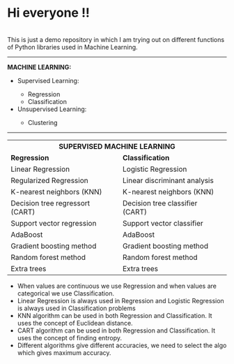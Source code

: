 <h1> Hi everyone !! </h1><br>
This is just a demo repository in which I am trying out on different functions of Python libraries used in Machine Learning.<br>
<hr>
<p><b>MACHINE LEARNING:</b>
<ul>
  <li>Supervised Learning:</li>
  <ul>
    <li>Regression</li>
    <li>Classification</li>
  </ul>
  <li>Unsupervised Learning:</li>
  <ul>
    <li>Clustering</li>
  </ul>
</ul>
</p>
<hr>
<table>
  <th colspan=2>SUPERVISED MACHINE LEARNING</th>
  <tr>
    <td><b>Regression</b></td>
    <td><b>Classification</b></td>
  </tr>
  <tr>
    <td>Linear Regression</td>
    <td>Logistic Regression</td>
  </tr>
  <tr>
    <td>Regularized Regression</td>
    <td>Linear discriminant analysis</td>
  </tr>
  <tr>
    <td>K-nearest neighbors (KNN)</td>
    <td>K-nearest neighbors (KNN)</td>
  </tr>
  <tr>
    <td>Decision tree regressort (CART)</td>
    <td>Decision tree classifier (CART)</td>
  </tr>
  <tr>
    <td>Support vector regression</td>
    <td>Support vector classifier</td>
  </tr>
  <tr>
    <td>AdaBoost</td>
    <td>AdaBoost</td>
  </tr>
  <tr>
    <td>Gradient boosting method</td>
    <td>Gradient boosting method</td>
  </tr>
  <tr>
    <td>Random forest method</td>
    <td>Random forest method</td>
  </tr> 
  <tr>
    <td>Extra trees</td>
    <td>Extra trees</td>
  </tr>
</table>
<ul>
  <li>When values are continuous we use Regression and when values are categorical we use Classification.</li>
  <li>Linear Regression is always used in Regression and Logistic Regression is always used in Classification problems</li>
  <li>KNN algorithm can be used in both Regression and Classification. It uses the concept of Euclidean distance.</li>
  <li>CART algorithm can be used in both Regression and Classification. It uses the concept of finding entropy.</li>
  <li>Different algorithms give different accuracies, we need to select the algo which gives maximum accuracy.</li>
</ul>

